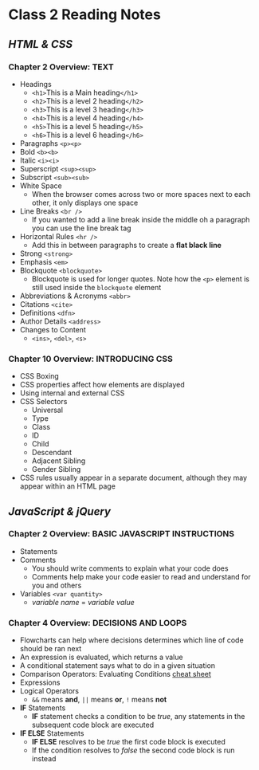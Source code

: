 # **Class 2 Reading Notes**

## *HTML & CSS*

### Chapter 2 Overview: TEXT
- Headings
  * `<h1>`This is a Main heading`</h1>`
  * `<h2>`This is a level 2 heading`</h2>`
  * `<h3>`This is a level 3 heading`</h3>`
  * `<h4>`This is a level 4 heading`</h4>`
  * `<h5>`This is a level 5 heading`</h5>`
  * `<h6>`This is a level 6 heading`</h6>`
- Paragraphs `<p><p>`
- Bold `<b><b>`
- Italic `<i><i>`
- Superscript `<sup><sup>`
- Subscript `<sub><sub>`
- White Space
  * When the browser comes across two or more spaces next to each other, it only displays one space
- Line Breaks `<br />`
  * If you wanted to add a line break inside the middle oh a paragraph you can use the line break tag
- Horizontal Rules `<hr />`
  * Add this in between paragraphs to create a **flat black line**
- Strong `<strong>`
- Emphasis `<em>`
- Blockquote `<blockquote>`
  * Blockquote is used for longer quotes. Note how the `<p>` element is still used inside the `blockquote` element
- Abbreviations & Acronyms `<abbr>`
- Citations `<cite>`
- Definitions `<dfn>`
- Author Details `<address>`
- Changes to Content
  * `<ins>`, `<del>`, `<s>`


### Chapter 10 Overview: INTRODUCING CSS
- CSS Boxing
- CSS properties affect how elements are displayed
- Using internal and external CSS
- CSS Selectors
  * Universal
  * Type
  * Class
  * ID
  * Child
  * Descendant
  * Adjacent Sibling
  * Gender Sibling
- CSS rules usually appear in a separate document, although they may appear within an HTML page


## *JavaScript & jQuery*

### Chapter 2 Overview: BASIC JAVASCRIPT INSTRUCTIONS
- Statements
- Comments
  * You should write comments to explain what your code does
  * Comments help make your code easier to read and understand for you and others
- Variables `<var quantity>`
  * *variable name* = *variable value*


### Chapter 4 Overview: DECISIONS AND LOOPS
- Flowcharts can help where decisions determines which line of code should be ran next
- An expression is evaluated, which returns a value
- A conditional statement says what to do in a given situation
- Comparison Operators: Evaluating Conditions [cheat sheet](https://developer.mozilla.org/en-US/docs/Web/JavaScript/Guide/Expressions_and_Operators)
- Expressions
- Logical Operators
  * `&&` means **and**, `||` means **or**, `!` means **not**
- **IF** Statements
  * **IF** statement checks a condition to be *true*, any statements in the subsequent code block are executed
- **IF ELSE** Statements
  * **IF ELSE** resolves to be *true* the first code block is executed
  * If the condition resolves to *false* the second code block is run instead